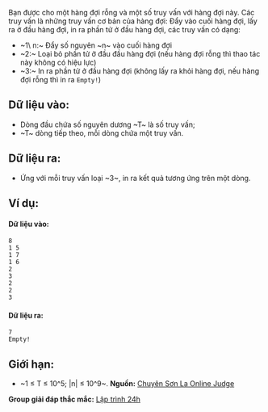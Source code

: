 Bạn được cho một hàng đợi rỗng và một số truy vấn với hàng đợi này. Các truy vấn là những truy vấn cơ bản của hàng đợi: Đẩy vào cuối hàng đợi, lấy ra ở đầu hàng đợi, in ra phần tử ở đầu hàng đợi, các truy vấn có dạng:
- ~1\ n:~ Đẩy số nguyên ~n~ vào cuối hàng đợi
- ~2:~ Loại bỏ phần tử ở đầu đầu hàng đợi (nếu hàng đợi rỗng thì thao tác này không có hiệu lực)
- ~3:~ In ra phần tử ở đầu hàng đợi (không lấy ra khỏi hàng đợi, nếu hàng đợi rỗng thì in ra `Empty!`)

## Dữ liệu vào:
- Dòng đầu chứa số nguyên dương ~T~ là số truy vấn;
- ~T~ dòng tiếp theo, mỗi dòng chứa một truy vấn.

## Dữ liệu ra:
- Ứng với mỗi truy vấn loại ~3~, in ra kết quả tương ứng trên một dòng.

## Ví dụ:
#### Dữ liệu vào:
```
8
1 5
1 7
1 6
2
3
2
2
3
```

#### Dữ liệu ra:
```
7
Empty!
```

## Giới hạn:
- ~1 ≤ T ≤ 10^5; |n| ≤ 10^9~.
**Nguồn:** [Chuyên Sơn La Online Judge](http://csloj.ddns.net/)

**Group giải đáp thắc mắc:** [Lập trình 24h](https://www.facebook.com/groups/1386904321519984)
